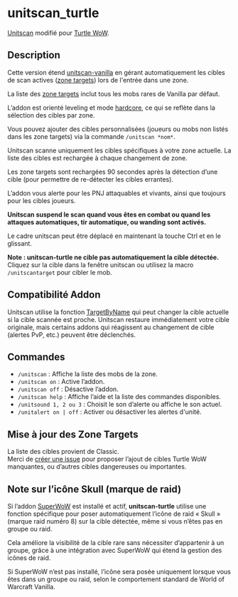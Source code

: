 # unitscan_turtle

[Unitscan](https://github.com/FSuhas/Unitscan-Turtle-) modifié pour [Turtle WoW](https://turtle-wow.org/).

## Description

Cette version étend [unitscan-vanilla](https://github.com/FSuhas/Unitscan-Turtle-) en gérant automatiquement les cibles de scan actives ([zone targets](https://github.com/GryllsAddons/unitscan-turtle/blob/master/zonetargets.lua)) lors de l'entrée dans une zone.

La liste des [zone targets](https://github.com/GryllsAddons/unitscan-turtle/blob/master/zonetargets.lua) inclut tous les mobs rares de Vanilla par défaut.

L’addon est orienté leveling et mode [hardcore](https://turtle-wow.org/#/hardcore-mode), ce qui se reflète dans la sélection des cibles par zone.

Vous pouvez ajouter des cibles personnalisées (joueurs ou mobs non listés dans les zone targets) via la commande `/unitscan *nom*`.

Unitscan scanne uniquement les cibles spécifiques à votre zone actuelle. La liste des cibles est rechargée à chaque changement de zone.

Les zone targets sont rechargées 90 secondes après la détection d’une cible (pour permettre de re-détecter les cibles errantes).

L’addon vous alerte pour les PNJ attaquables et vivants, ainsi que toujours pour les cibles joueurs.

**Unitscan suspend le scan quand vous êtes en combat ou quand les attaques automatiques, tir automatique, ou wanding sont activés.**

Le cadre unitscan peut être déplacé en maintenant la touche Ctrl et en le glissant.

**Note : unitscan-turtle ne cible pas automatiquement la cible détectée.**  
Cliquez sur la cible dans la fenêtre unitscan ou utilisez la macro `/unitscantarget` pour cibler le mob.

## Compatibilité Addon

Unitscan utilise la fonction [TargetByName](https://wowpedia.fandom.com/wiki/API_TargetByName) qui peut changer la cible actuelle si la cible scannée est proche. Unitscan restaure immédiatement votre cible originale, mais certains addons qui réagissent au changement de cible (alertes PvP, etc.) peuvent être déclenchés.

## Commandes

- `/unitscan` : Affiche la liste des mobs de la zone.  
- `/unitscan on` : Active l’addon.  
- `/unitscan off` : Désactive l’addon.  
- `/unitscan help` : Affiche l’aide et la liste des commandes disponibles.   
- `/unitsound 1, 2 ou 3` : Choisit le son d’alerte ou affiche le son actuel.
- `/unitalert on | off` : Activer ou désactiver les alertes d'unité.

## Mise à jour des Zone Targets

La liste des cibles provient de Classic.  
Merci de [créer une issue](https://github.com/FSuhas/Unitscan-Turtle-/issues) pour proposer l’ajout de cibles Turtle WoW manquantes, ou d’autres cibles dangereuses ou importantes.

## Note sur l’icône Skull (marque de raid)

Si l’addon [SuperWoW](https://github.com/balakethelock/SuperWoW) est installé et actif, **unitscan-turtle** utilise une fonction spécifique pour poser automatiquement l’icône de raid « Skull » (marque raid numéro 8) sur la cible détectée, même si vous n’êtes pas en groupe ou raid.

Cela améliore la visibilité de la cible rare sans nécessiter d’appartenir à un groupe, grâce à une intégration avec SuperWoW qui étend la gestion des icônes de raid.

Si SuperWoW n’est pas installé, l’icône sera posée uniquement lorsque vous êtes dans un groupe ou raid, selon le comportement standard de World of Warcraft Vanilla.
